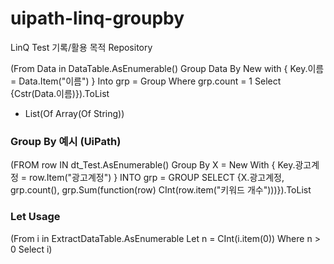 # uipath-linq-groupby

LinQ Test 기록/활용 목적 Repository

(From Data in DataTable.AsEnumerable() Group Data By New with { Key.이름 = Data.Item("이름") } Into grp = Group Where grp.count = 1 Select {Cstr(Data.이름)}).ToList

- List(Of Array(Of String))



### Group By 예시 (UiPath)

(FROM row IN dt_Test.AsEnumerable() Group By X = New With { Key.광고계정 = row.Item("광고계정") } INTO grp = GROUP SELECT {X.광고계정, grp.count(), grp.Sum(function(row) CInt(row.item("키워드 개수")))}).ToList



### Let Usage
(From i in ExtractDataTable.AsEnumerable Let n = CInt(i.item(0)) Where n > 0 Select i)
